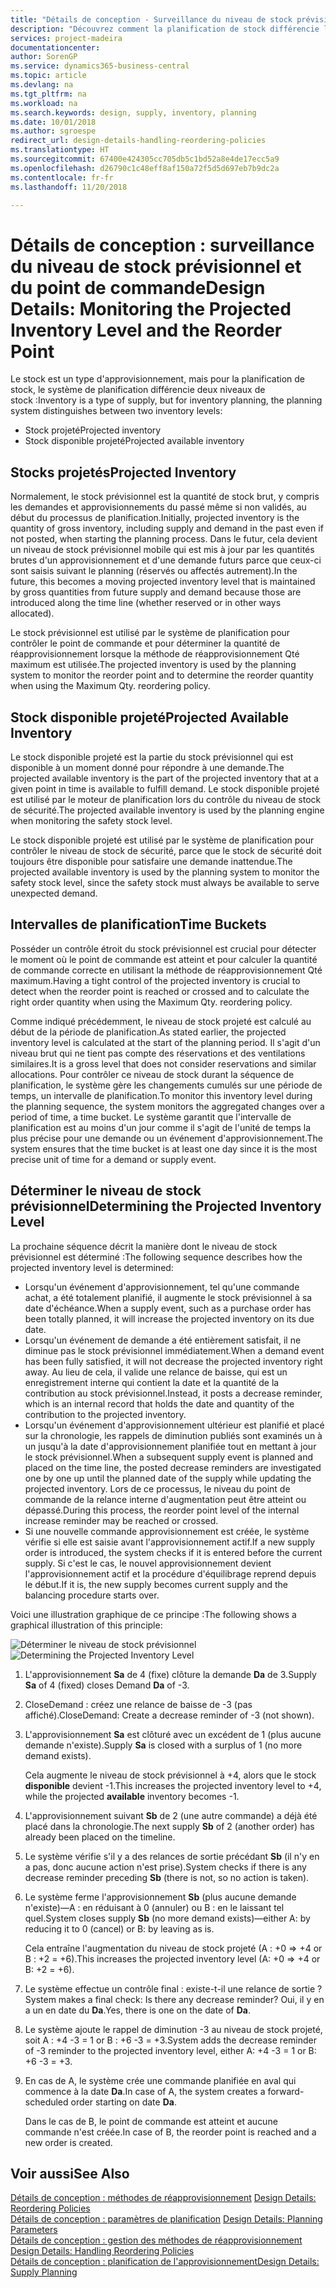 ```yaml
---
title: "Détails de conception - Surveillance du niveau de stock prévisionnel et du point de commande | Microsoft Docs"
description: "Découvrez comment la planification de stock différencie les niveaux de stock prévisionnel des niveaux de stock disponible projeté."
services: project-madeira
documentationcenter: 
author: SorenGP
ms.service: dynamics365-business-central
ms.topic: article
ms.devlang: na
ms.tgt_pltfrm: na
ms.workload: na
ms.search.keywords: design, supply, inventory, planning
ms.date: 10/01/2018
ms.author: sgroespe
redirect_url: design-details-handling-reordering-policies
ms.translationtype: HT
ms.sourcegitcommit: 67400e424305cc705db5c1bd52a8e4de17ecc5a9
ms.openlocfilehash: d26790c1c48eff8af150a72f5d5d697eb7b9dc2a
ms.contentlocale: fr-fr
ms.lasthandoff: 11/20/2018

---
```

# <a name="design-details-monitoring-the-projected-inventory-level-and-the-reorder-point"></a><span data-ttu-id="ce9d7-103">Détails de conception : surveillance du niveau de stock prévisionnel et du point de commande</span><span class="sxs-lookup"><span data-stu-id="ce9d7-103">Design Details: Monitoring the Projected Inventory Level and the Reorder Point</span></span>
<span data-ttu-id="ce9d7-104">Le stock est un type d'approvisionnement, mais pour la planification de stock, le système de planification différencie deux niveaux de stock :</span><span class="sxs-lookup"><span data-stu-id="ce9d7-104">Inventory is a type of supply, but for inventory planning, the planning system distinguishes between two inventory levels:</span></span>  

* <span data-ttu-id="ce9d7-105">Stock projeté</span><span class="sxs-lookup"><span data-stu-id="ce9d7-105">Projected inventory</span></span>  
* <span data-ttu-id="ce9d7-106">Stock disponible projeté</span><span class="sxs-lookup"><span data-stu-id="ce9d7-106">Projected available inventory</span></span>  

## <a name="projected-inventory"></a><span data-ttu-id="ce9d7-107">Stocks projetés</span><span class="sxs-lookup"><span data-stu-id="ce9d7-107">Projected Inventory</span></span>  
<span data-ttu-id="ce9d7-108">Normalement, le stock prévisionnel est la quantité de stock brut, y compris les demandes et approvisionnements du passé même si non validés, au début du processus de planification.</span><span class="sxs-lookup"><span data-stu-id="ce9d7-108">Initially, projected inventory is the quantity of gross inventory, including supply and demand in the past even if not posted, when starting the planning process.</span></span> <span data-ttu-id="ce9d7-109">Dans le futur, cela devient un niveau de stock prévisionnel mobile qui est mis à jour par les quantités brutes d'un approvisionnement et d'une demande futurs parce que ceux-ci sont saisis suivant le planning (réservés ou affectés autrement).</span><span class="sxs-lookup"><span data-stu-id="ce9d7-109">In the future, this becomes a moving projected inventory level that is maintained by gross quantities from future supply and demand because those are introduced along the time line (whether reserved or in other ways allocated).</span></span>  

<span data-ttu-id="ce9d7-110">Le stock prévisionnel est utilisé par le système de planification pour contrôler le point de commande et pour déterminer la quantité de réapprovisionnement lorsque la méthode de réapprovisionnement Qté maximum est utilisée.</span><span class="sxs-lookup"><span data-stu-id="ce9d7-110">The projected inventory is used by the planning system to monitor the reorder point and to determine the reorder quantity when using the Maximum Qty. reordering policy.</span></span>  

## <a name="projected-available-inventory"></a><span data-ttu-id="ce9d7-111">Stock disponible projeté</span><span class="sxs-lookup"><span data-stu-id="ce9d7-111">Projected Available Inventory</span></span>  
<span data-ttu-id="ce9d7-112">Le stock disponible projeté est la partie du stock prévisionnel qui est disponible à un moment donné pour répondre à une demande.</span><span class="sxs-lookup"><span data-stu-id="ce9d7-112">The projected available inventory is the part of the projected inventory that at a given point in time is available to fulfill demand.</span></span> <span data-ttu-id="ce9d7-113">Le stock disponible projeté est utilisé par le moteur de planification lors du contrôle du niveau de stock de sécurité.</span><span class="sxs-lookup"><span data-stu-id="ce9d7-113">The projected available inventory is used by the planning engine when monitoring the safety stock level.</span></span>  

<span data-ttu-id="ce9d7-114">Le stock disponible projeté est utilisé par le système de planification pour contrôler le niveau de stock de sécurité, parce que le stock de sécurité doit toujours être disponible pour satisfaire une demande inattendue.</span><span class="sxs-lookup"><span data-stu-id="ce9d7-114">The projected available inventory is used by the planning system to monitor the safety stock level, since the safety stock must always be available to serve unexpected demand.</span></span>  

## <a name="time-buckets"></a><span data-ttu-id="ce9d7-115">Intervalles de planification</span><span class="sxs-lookup"><span data-stu-id="ce9d7-115">Time Buckets</span></span>  
<span data-ttu-id="ce9d7-116">Posséder un contrôle étroit du stock prévisionnel est crucial pour détecter le moment où le point de commande est atteint et pour calculer la quantité de commande correcte en utilisant la méthode de réapprovisionnement Qté maximum.</span><span class="sxs-lookup"><span data-stu-id="ce9d7-116">Having a tight control of the projected inventory is crucial to detect when the reorder point is reached or crossed and to calculate the right order quantity when using the Maximum Qty. reordering policy.</span></span>  

<span data-ttu-id="ce9d7-117">Comme indiqué précédemment, le niveau de stock projeté est calculé au début de la période de planification.</span><span class="sxs-lookup"><span data-stu-id="ce9d7-117">As stated earlier, the projected inventory level is calculated at the start of the planning period.</span></span> <span data-ttu-id="ce9d7-118">Il s'agit d'un niveau brut qui ne tient pas compte des réservations et des ventilations similaires.</span><span class="sxs-lookup"><span data-stu-id="ce9d7-118">It is a gross level that does not consider reservations and similar allocations.</span></span> <span data-ttu-id="ce9d7-119">Pour contrôler ce niveau de stock durant la séquence de planification, le système gère les changements cumulés sur une période de temps, un intervalle de planification.</span><span class="sxs-lookup"><span data-stu-id="ce9d7-119">To monitor this inventory level during the planning sequence, the system monitors the aggregated changes over a period of time, a time bucket.</span></span> <span data-ttu-id="ce9d7-120">Le système garantit que l'intervalle de planification est au moins d'un jour comme il s'agit de l'unité de temps la plus précise pour une demande ou un événement d'approvisionnement.</span><span class="sxs-lookup"><span data-stu-id="ce9d7-120">The system ensures that the time bucket is at least one day since it is the most precise unit of time for a demand or supply event.</span></span>  

## <a name="determining-the-projected-inventory-level"></a><span data-ttu-id="ce9d7-121">Déterminer le niveau de stock prévisionnel</span><span class="sxs-lookup"><span data-stu-id="ce9d7-121">Determining the Projected Inventory Level</span></span>  
<span data-ttu-id="ce9d7-122">La prochaine séquence décrit la manière dont le niveau de stock prévisionnel est déterminé :</span><span class="sxs-lookup"><span data-stu-id="ce9d7-122">The following sequence describes how the projected inventory level is determined:</span></span>  

* <span data-ttu-id="ce9d7-123">Lorsqu'un événement d'approvisionnement, tel qu'une commande achat, a été totalement planifié, il augmente le stock prévisionnel à sa date d'échéance.</span><span class="sxs-lookup"><span data-stu-id="ce9d7-123">When a supply event, such as a purchase order has been totally planned, it will increase the projected inventory on its due date.</span></span>  
* <span data-ttu-id="ce9d7-124">Lorsqu'un événement de demande a été entièrement satisfait, il ne diminue pas le stock prévisionnel immédiatement.</span><span class="sxs-lookup"><span data-stu-id="ce9d7-124">When a demand event has been fully satisfied, it will not decrease the projected inventory right away.</span></span> <span data-ttu-id="ce9d7-125">Au lieu de cela, il valide une relance de baisse, qui est un enregistrement interne qui contient la date et la quantité de la contribution au stock prévisionnel.</span><span class="sxs-lookup"><span data-stu-id="ce9d7-125">Instead, it posts a decrease reminder, which is an internal record that holds the date and quantity of the contribution to the projected inventory.</span></span>  
* <span data-ttu-id="ce9d7-126">Lorsqu'un événement d'approvisionnement ultérieur est planifié et placé sur la chronologie, les rappels de diminution publiés sont examinés un à un jusqu'à la date d'approvisionnement planifiée tout en mettant à jour le stock prévisionnel.</span><span class="sxs-lookup"><span data-stu-id="ce9d7-126">When a subsequent supply event is planned and placed on the time line, the posted decrease reminders are investigated one by one up until the planned date of the supply while updating the projected inventory.</span></span> <span data-ttu-id="ce9d7-127">Lors de ce processus, le niveau du point de commande de la relance interne d'augmentation peut être atteint ou dépassé.</span><span class="sxs-lookup"><span data-stu-id="ce9d7-127">During this process, the reorder point level of the internal increase reminder may be reached or crossed.</span></span>  
* <span data-ttu-id="ce9d7-128">Si une nouvelle commande approvisionnement est créée, le système vérifie si elle est saisie avant l'approvisionnement actif.</span><span class="sxs-lookup"><span data-stu-id="ce9d7-128">If a new supply order is introduced, the system checks if it is entered before the current supply.</span></span> <span data-ttu-id="ce9d7-129">Si c'est le cas, le nouvel approvisionnement devient l'approvisionnement actif et la procédure d'équilibrage reprend depuis le début.</span><span class="sxs-lookup"><span data-stu-id="ce9d7-129">If it is, the new supply becomes current supply and the balancing procedure starts over.</span></span>  

<span data-ttu-id="ce9d7-130">Voici une illustration graphique de ce principe :</span><span class="sxs-lookup"><span data-stu-id="ce9d7-130">The following shows a graphical illustration of this principle:</span></span>  

<span data-ttu-id="ce9d7-131">![Déterminer le niveau de stock prévisionnel](media/nav_app_supply_planning_2_projected_inventory.png "Déterminer le niveau de stock prévisionnel")</span><span class="sxs-lookup"><span data-stu-id="ce9d7-131">![Determining the Projected Inventory Level](media/nav_app_supply_planning_2_projected_inventory.png "Determining the Projected Inventory Level")</span></span>  

1. <span data-ttu-id="ce9d7-132">L'approvisionnement **Sa** de 4 (fixe) clôture la demande **Da** de 3.</span><span class="sxs-lookup"><span data-stu-id="ce9d7-132">Supply **Sa** of 4 (fixed) closes Demand **Da** of -3.</span></span>  
2. <span data-ttu-id="ce9d7-133">CloseDemand : créez une relance de baisse de -3 (pas affiché).</span><span class="sxs-lookup"><span data-stu-id="ce9d7-133">CloseDemand: Create a decrease reminder of -3 (not shown).</span></span>  
3. <span data-ttu-id="ce9d7-134">L'approvisionnement **Sa** est clôturé avec un excédent de 1 (plus aucune demande n'existe).</span><span class="sxs-lookup"><span data-stu-id="ce9d7-134">Supply **Sa** is closed with a surplus of 1 (no more demand exists).</span></span>  

     <span data-ttu-id="ce9d7-135">Cela augmente le niveau de stock prévisionnel à +4, alors que le stock **disponible** devient -1.</span><span class="sxs-lookup"><span data-stu-id="ce9d7-135">This increases the projected inventory level to +4, while the projected **available** inventory becomes -1.</span></span>  

4. <span data-ttu-id="ce9d7-136">L'approvisionnement suivant **Sb** de 2 (une autre commande) a déjà été placé dans la chronologie.</span><span class="sxs-lookup"><span data-stu-id="ce9d7-136">The next supply **Sb** of 2 (another order) has already been placed on the timeline.</span></span>  
5. <span data-ttu-id="ce9d7-137">Le système vérifie s'il y a des relances de sortie précédant **Sb** (il n'y en a pas, donc aucune action n'est prise).</span><span class="sxs-lookup"><span data-stu-id="ce9d7-137">System checks if there is any decrease reminder preceding **Sb** (there is not, so no action is taken).</span></span>  
6. <span data-ttu-id="ce9d7-138">Le système ferme l'approvisionnement **Sb** (plus aucune demande n'existe)—A : en réduisant à 0 (annuler) ou B : en le laissant tel quel.</span><span class="sxs-lookup"><span data-stu-id="ce9d7-138">System closes supply **Sb** (no more demand exists)—either A: by reducing it to 0 (cancel) or B: by leaving as is.</span></span>  

     <span data-ttu-id="ce9d7-139">Cela entraîne l'augmentation du niveau de stock projeté (A : +0 => +4 or B : +2 = +6).</span><span class="sxs-lookup"><span data-stu-id="ce9d7-139">This increases the projected inventory level (A: +0 => +4 or B: +2 = +6).</span></span>  

7. <span data-ttu-id="ce9d7-140">Le système effectue un contrôle final : existe-t-il une relance de sortie ?</span><span class="sxs-lookup"><span data-stu-id="ce9d7-140">System makes a final check: Is there any decrease reminder?</span></span> <span data-ttu-id="ce9d7-141">Oui, il y en a un en date du **Da**.</span><span class="sxs-lookup"><span data-stu-id="ce9d7-141">Yes, there is one on the date of **Da**.</span></span>  
8. <span data-ttu-id="ce9d7-142">Le système ajoute le rappel de diminution -3 au niveau de stock projeté, soit A : +4 -3 = 1 or B : +6 -3 = +3.</span><span class="sxs-lookup"><span data-stu-id="ce9d7-142">System adds the decrease reminder of -3 reminder to the projected inventory level, either A: +4 -3 = 1 or B: +6 -3 = +3.</span></span>  
9. <span data-ttu-id="ce9d7-143">En cas de A, le système crée une commande planifiée en aval qui commence à la date **Da**.</span><span class="sxs-lookup"><span data-stu-id="ce9d7-143">In case of A, the system creates a forward-scheduled order starting on date **Da**.</span></span>  

     <span data-ttu-id="ce9d7-144">Dans le cas de B, le point de commande est atteint et aucune commande n'est créée.</span><span class="sxs-lookup"><span data-stu-id="ce9d7-144">In case of B, the reorder point is reached and a new order is created.</span></span>  

## <a name="see-also"></a><span data-ttu-id="ce9d7-145">Voir aussi</span><span class="sxs-lookup"><span data-stu-id="ce9d7-145">See Also</span></span>  
<span data-ttu-id="ce9d7-146">[Détails de conception : méthodes de réapprovisionnement](design-details-reordering-policies.md) </span><span class="sxs-lookup"><span data-stu-id="ce9d7-146">[Design Details: Reordering Policies](design-details-reordering-policies.md) </span></span>  
<span data-ttu-id="ce9d7-147">[Détails de conception : paramètres de planification](design-details-planning-parameters.md) </span><span class="sxs-lookup"><span data-stu-id="ce9d7-147">[Design Details: Planning Parameters](design-details-planning-parameters.md) </span></span>  
<span data-ttu-id="ce9d7-148">[Détails de conception : gestion des méthodes de réapprovisionnement](design-details-handling-reordering-policies.md) </span><span class="sxs-lookup"><span data-stu-id="ce9d7-148">[Design Details: Handling Reordering Policies](design-details-handling-reordering-policies.md) </span></span>  
[<span data-ttu-id="ce9d7-149">Détails de conception : planification de l'approvisionnement</span><span class="sxs-lookup"><span data-stu-id="ce9d7-149">Design Details: Supply Planning</span></span>](design-details-supply-planning.md)


